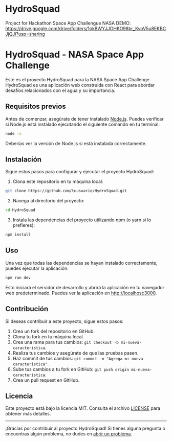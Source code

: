 # HydroSquad

Project for Hackathon Space App Challengue NASA
DEMO:
https://drive.google.com/drive/folders/1okBWYJJOHKO98br_KvoV5u8EKBCJjQJi?usp=sharing
# HydroSquad - NASA Space App Challenge

Este es el proyecto HydroSquad para la NASA Space App Challenge. HydroSquad es una aplicación web construida con React para abordar desafíos relacionados con el agua y su importancia.

## Requisitos previos

Antes de comenzar, asegúrate de tener instalado [Node.js](https://nodejs.org/). Puedes verificar si Node.js está instalado ejecutando el siguiente comando en tu terminal:

```bash
node -v
```

Deberías ver la versión de Node.js si está instalada correctamente.

## Instalación

Sigue estos pasos para configurar y ejecutar el proyecto HydroSquad:

1. Clona este repositorio en tu máquina local:

```bash
git clone https://github.com/tuusuario/HydroSquad.git
```

2. Navega al directorio del proyecto:

```bash
cd HydroSquad
```

3. Instala las dependencias del proyecto utilizando npm (o yarn si lo prefieres):

```bash
npm install
```

## Uso

Una vez que todas las dependencias se hayan instalado correctamente, puedes ejecutar la aplicación:

```bash
npm run dev
```

Esto iniciará el servidor de desarrollo y abrirá la aplicación en tu navegador web predeterminado. Puedes ver la aplicación en [http://localhost:3000](http://localhost:3000).

## Contribución

Si deseas contribuir a este proyecto, sigue estos pasos:

1. Crea un fork del repositorio en GitHub.
2. Clona tu fork en tu máquina local.
3. Crea una rama para tus cambios: `git checkout -b mi-nueva-caracteristica`.
4. Realiza tus cambios y asegúrate de que las pruebas pasen.
5. Haz commit de tus cambios: `git commit -m "Agrega mi nueva característica"`.
6. Sube tus cambios a tu fork en GitHub: `git push origin mi-nueva-caracteristica`.
7. Crea un pull request en GitHub.

## Licencia

Este proyecto está bajo la licencia MIT. Consulta el archivo [LICENSE](LICENSE) para obtener más detalles.

---

¡Gracias por contribuir al proyecto HydroSquad! Si tienes alguna pregunta o encuentras algún problema, no dudes en [abrir un problema](https://github.com/tuusuario/HydroSquad/issues).
```
